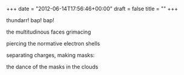 +++
date = "2012-06-14T17:56:46+00:00"
draft = false
title = ""
+++
<p>thundarr! bap! bap!</p>&#13;
<p>the multitudinous faces grimacing</p>&#13;
<p>piercing the normative electron shells</p>&#13;
<p>separating charges, making masks:</p>&#13;
<p>the dance of the masks in the clouds</p> 
